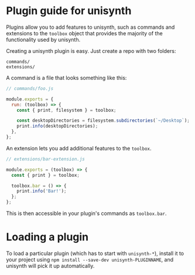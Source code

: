# Plugin guide for unisynth

Plugins allow you to add features to unisynth, such as commands and
extensions to the `toolbox` object that provides the majority of the functionality
used by unisynth.

Creating a unisynth plugin is easy. Just create a repo with two folders:

```
commands/
extensions/
```

A command is a file that looks something like this:

```js
// commands/foo.js

module.exports = {
  run: (toolbox) => {
    const { print, filesystem } = toolbox;

    const desktopDirectories = filesystem.subdirectories(`~/Desktop`);
    print.info(desktopDirectories);
  },
};
```

An extension lets you add additional features to the `toolbox`.

```js
// extensions/bar-extension.js

module.exports = (toolbox) => {
  const { print } = toolbox;

  toolbox.bar = () => {
    print.info('Bar!');
  };
};
```

This is then accessible in your plugin's commands as `toolbox.bar`.

# Loading a plugin

To load a particular plugin (which has to start with `unisynth-*`),
install it to your project using `npm install --save-dev unisynth-PLUGINNAME`,
and unisynth will pick it up automatically.
